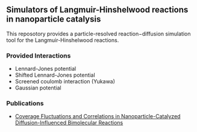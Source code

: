 ## Simulators of Langmuir-Hinshelwood reactions in nanoparticle catalysis
This reposotory provides a particle-resolved reaction−diffusion simulation tool for the Langmuir-Hinshelwood reactions.

### Provided Interactions
- Lennard-Jones potential
- Shifted Lennard-Jones potential
- Screened coulomb interaction (Yukawa)
- Gaussian potential

### Publications
- [Coverage Fluctuations and Correlations in Nanoparticle-Catalyzed Diffusion-Influenced Bimolecular Reactions](https://pubs.acs.org/doi/full/10.1021/acs.jpcc.0c06898) 
